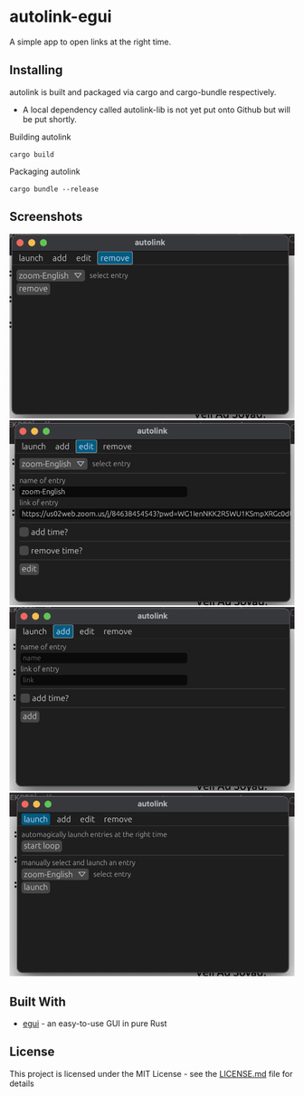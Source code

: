# autolink-egui

A simple app to open links at the right time.

## Installing

autolink is built and packaged via cargo and cargo-bundle respectively.

* A local dependency called autolink-lib is not yet put onto Github but will be put shortly.

Building autolink

```
cargo build
```

Packaging autolink

```
cargo bundle --release
```

## Screenshots
![launch](screenshots/launch.png)
![add](screenshots/add.png)
![edit](screenshots/edit.png)
![remove](screenshots/remove.png)

## Built With

* [egui](https://github.com/emilk/egui) - an easy-to-use GUI in pure Rust

## License

This project is licensed under the MIT License - see the [LICENSE.md](LICENSE.md) file for details
